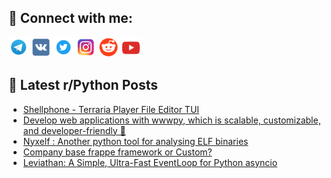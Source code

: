 ## 🔎 Connect with me:
[<img src="https://github.com/bullbesh/bullbesh/blob/main/images/Telegram.png" width="32" height="32" />](https://t.me/bullbesh)
[<img src="https://github.com/bullbesh/bullbesh/blob/main/images/VK.png" width="32" height="32" />](https://vk.com/bullbesh)
[<img src="https://github.com/bullbesh/bullbesh/blob/main/images/Twitter.png" width="32" height="32" />](https://twitter.com/bullbesh1)
[<img src="https://github.com/bullbesh/bullbesh/blob/main/images/Instagram.png" width="32" height="32" />](https://www.instagram.com/bullbesh)
[<img src="https://github.com/bullbesh/bullbesh/blob/main/images/Reddit.png" width="32" height="32" />](https://www.reddit.com/user/bullbesh)
[<img src="https://github.com/bullbesh/bullbesh/blob/main/images/YouTube.png" width="32" height="32" />](https://www.youtube.com/channel/UCtfjRs6uzgq5mfm8S06WTcg)

## 📕 Latest r/Python Posts
<!-- BLOG-POST-LIST:START -->
- [Shellphone - Terraria Player File Editor TUI](https://www.reddit.com/r/Python/comments/1i16yuj/shellphone_terraria_player_file_editor_tui/)
- [Develop web applications with wwwpy, which is scalable, customizable, and developer-friendly 🚀](https://www.reddit.com/r/Python/comments/1i12yib/develop_web_applications_with_wwwpy_which_is/)
- [Nyxelf : Another python tool for analysing ELF binaries](https://www.reddit.com/r/Python/comments/1i11p90/nyxelf_another_python_tool_for_analysing_elf/)
- [Company base frappe framework or Custom?](https://www.reddit.com/r/Python/comments/1i0ywzo/company_base_frappe_framework_or_custom/)
- [Leviathan: A Simple, Ultra-Fast EventLoop for Python asyncio](https://www.reddit.com/r/Python/comments/1i0yb1m/leviathan_a_simple_ultrafast_eventloop_for_python/)
<!-- BLOG-POST-LIST:END -->
